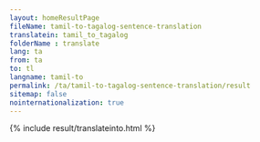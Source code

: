 ```yaml
---
layout: homeResultPage
fileName: tamil-to-tagalog-sentence-translation
translatein: tamil_to_tagalog
folderName : translate
lang: ta
from: ta
to: tl
langname: tamil-to
permalink: /ta/tamil-to-tagalog-sentence-translation/result
sitemap: false
nointernationalization: true
---
```

{% include result/translateinto.html %}

<script src="/js/result/translation.js" data-foldername="{{page.folderName}}" data-lang="{{page.lang}}"></script>
